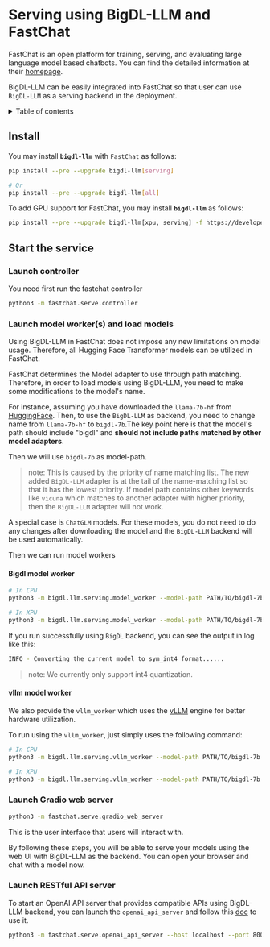 # Serving using BigDL-LLM and FastChat

FastChat is an open platform for training, serving, and evaluating large language model based chatbots. You can find the detailed information at their [homepage](https://github.com/lm-sys/FastChat).

BigDL-LLM can be easily integrated into FastChat so that user can use `BigDL-LLM` as a serving backend in the deployment.

<details>
<summary>Table of contents</summary>

- [Install](#install)
- [Start the service](#start-the-service)
  - [Launch controller](#launch-controller)
  - [Launch model worker(s) and load models](#launch-model-workers-and-load-models)
    - [Bigdl model worker](#bigdl-model-worker)
    - [vllm model worker](#vllm-model-worker)
  - [Launch Gradio web server](#launch-gradio-web-server)
  - [Launch RESTful API server](#launch-restful-api-server)

</details>

## Install

You may install **`bigdl-llm`** with `FastChat` as follows:

```bash
pip install --pre --upgrade bigdl-llm[serving]

# Or
pip install --pre --upgrade bigdl-llm[all]
```

To add GPU support for FastChat, you may install **`bigdl-llm`** as follows:

```bash
pip install --pre --upgrade bigdl-llm[xpu, serving] -f https://developer.intel.com/ipex-whl-stable-xpu

```

## Start the service

### Launch controller

You need first run the fastchat controller

```bash
python3 -m fastchat.serve.controller
```

### Launch model worker(s) and load models

Using BigDL-LLM in FastChat does not impose any new limitations on model usage. Therefore, all Hugging Face Transformer models can be utilized in FastChat.

FastChat determines the Model adapter to use through path matching. Therefore, in order to load models using BigDL-LLM, you need to make some modifications to the model's name.

For instance, assuming you have downloaded the `llama-7b-hf` from [HuggingFace](https://huggingface.co/decapoda-research/llama-7b-hf).  Then, to use the `BigDL-LLM` as backend, you need to change name from `llama-7b-hf` to `bigdl-7b`.The key point here is that the model's path should include "bigdl" and **should not include paths matched by other model adapters**.

Then we will use `bigdl-7b` as model-path.

> note: This is caused by the priority of name matching list. The new added `BigDL-LLM` adapter is at the tail of the name-matching list so that it has the lowest priority. If model path contains other keywords like `vicuna` which matches to another adapter with higher priority, then the `BigDL-LLM` adapter will not work.

A special case is `ChatGLM` models. For these models, you do not need to do any changes after downloading the model and the `BigDL-LLM` backend will be used automatically.

Then we can run model workers

#### Bigdl model worker

```bash
# In CPU
python3 -m bigdl.llm.serving.model_worker --model-path PATH/TO/bigdl-7b --device cpu

# In XPU
python3 -m bigdl.llm.serving.model_worker --model-path PATH/TO/bigdl-7b --device xpu
```

If you run successfully using `BigDL` backend, you can see the output in log like this:

```bash
INFO - Converting the current model to sym_int4 format......
```

> note: We currently only support int4 quantization.

#### vllm model worker

We also provide the `vllm_worker` which uses the [vLLM](https://github.com/intel-analytics/BigDL/tree/main/python/llm/example/CPU/vLLM-Serving) engine for better hardware utilization.

To run using the `vllm_worker`, just simply uses the following command:

```bash
# In CPU
python3 -m bigdl.llm.serving.vllm_worker --model-path PATH/TO/bigdl-7b --device cpu

# In XPU
python3 -m bigdl.llm.serving.vllm_worker --model-path PATH/TO/bigdl-7b --device xpu
```

### Launch Gradio web server

```bash
python3 -m fastchat.serve.gradio_web_server
```

This is the user interface that users will interact with.

By following these steps, you will be able to serve your models using the web UI with BigDL-LLM as the backend. You can open your browser and chat with a model now.

### Launch RESTful API server

To start an OpenAI API server that provides compatible APIs using BigDL-LLM backend, you can launch the `openai_api_server` and follow this [doc](https://github.com/lm-sys/FastChat/blob/main/docs/openai_api.md) to use it.

```bash
python3 -m fastchat.serve.openai_api_server --host localhost --port 8000
```
